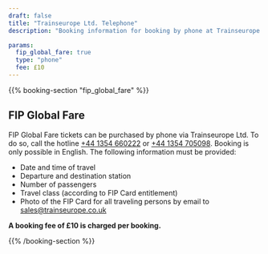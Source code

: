 ```yaml
---
draft: false
title: "Trainseurope Ltd. Telephone"
description: "Booking information for booking by phone at Trainseurope Ltd."

params:
  fip_global_fare: true
  type: "phone"
  fee: £10
---
```


{{% booking-section "fip_global_fare" %}}

## FIP Global Fare

FIP Global Fare tickets can be purchased by phone via Trainseurope Ltd. To do so, call the hotline [+44 1354 660222](tel:+441354660222) or [+44 1354 705098](tel:+441354705098). Booking is only possible in English. The following information must be provided:

- Date and time of travel
- Departure and destination station
- Number of passengers
- Travel class (according to FIP Card entitlement)
- Photo of the FIP Card for all traveling persons by email to [sales@trainseurope.co.uk](mailto:sales@trainseurope.co.uk)

**A booking fee of £10 is charged per booking.**

{{% /booking-section %}}

